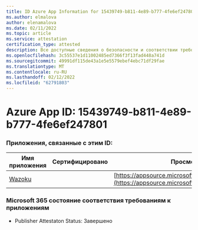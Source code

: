 ```yaml
---
title: ID Azure App Information for 15439749-b811-4e89-b777-4fe6ef247801
ms.author: elmalova
author: elenamalova
ms.date: 02/11/2022
ms.topic: article
ms.service: attestation
certification_type: attested
description: Все доступные сведения о безопасности и соответствии требованиям для 15439749-b811-4e89-b777-4fe6ef247801.
ms.openlocfilehash: 3c55537e1d11002485ed7366f3f13fad448a741d
ms.sourcegitcommit: 49991df115de43a1e5e5579ebef4ebc71df29fae
ms.translationtype: MT
ms.contentlocale: ru-RU
ms.lasthandoff: 02/12/2022
ms.locfileid: "62791803"
---
```

# <a name="azure-app-id-15439749-b811-4e89-b777-4fe6ef247801"></a>Azure App ID: 15439749-b811-4e89-b777-4fe6ef247801


### <a name="apps-associated-with-this-id"></a>Приложения, связанные с этим ID:
| **Имя приложения** | **Сертифицировано** | **Просмотр в AppSource** |
|--------------|---------------|-----------------------|
| [Wazoku](https://docs.microsoft.com/microsoft-365-app-certification/forward/WA200003384) |  | [https://appsource.microsoft.com/product/office/WA200003384](https://appsource.microsoft.com/product/office/WA200003384) |

### <a name="microsoft-365-app-compliance-status"></a>Microsoft 365 состояние соответствия требованиям к приложениям
- Publisher Attestaton Status: Завершено

